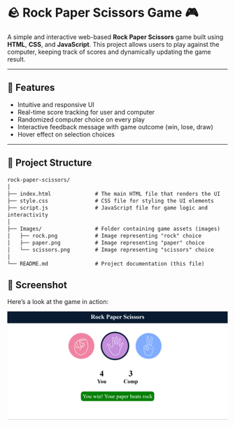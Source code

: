 # 🪨 Rock Paper Scissors Game 🎮

A simple and interactive web-based **Rock Paper Scissors** game built using **HTML**, **CSS**, and **JavaScript**. This project allows users to play against the computer, keeping track of scores and dynamically updating the game result.

---

## 🚀 Features

- Intuitive and responsive UI
- Real-time score tracking for user and computer
- Randomized computer choice on every play
- Interactive feedback message with game outcome (win, lose, draw)
- Hover effect on selection choices

---

## 📁 Project Structure

```
rock-paper-scissors/
│
├── index.html              # The main HTML file that renders the UI
├── style.css               # CSS file for styling the UI elements
├── script.js               # JavaScript file for game logic and interactivity
│
├── Images/                 # Folder containing game assets (images)
│   ├── rock.png            # Image representing "rock" choice
│   ├── paper.png           # Image representing "paper" choice
│   └── scissors.png        # Image representing "scissors" choice
│
└── README.md               # Project documentation (this file)
```


## 📸 Screenshot

Here’s a look at the game in action:

![Game in Action](./images/screenshot.png)
